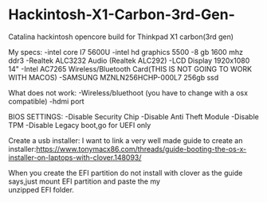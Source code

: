 # Hackintosh-X1-Carbon-3rd-Gen-
Catalina hackintosh opencore build for Thinkpad X1 carbon(3rd gen)

My specs:
  -intel core I7 5600U
  -intel hd graphics 5500
  -8 gb 1600 mhz ddr3
  -Realtek ALC3232 Audio (Realtek ALC292)
  -LCD Display 1920x1080 14"
  -Intel AC7265 Wireless/Bluetooth Card(THIS IS NOT GOING TO WORK WITH MACOS)
  -SAMSUNG MZNLN256HCHP-000L7 256gb ssd
  
What does not work:
  -Wireless/bluethoot (you have to change with a osx compatible)
  -hdmi port
  
  
BIOS SETTINGS:
  -Disable Security Chip
  -Disable Anti Theft Module
  -Disable TPM
  -Disable Legacy boot,go for UEFI only
  
Create a usb installer:
  I want to link a very well made guide to create an installer:https://www.tonymacx86.com/threads/guide-booting-the-os-x-installer-on-laptops-with-clover.148093/
  
  When you create the EFI partition do not install with clover as the guide says,just mount EFI partition and paste the my  
  unzipped EFI folder.
